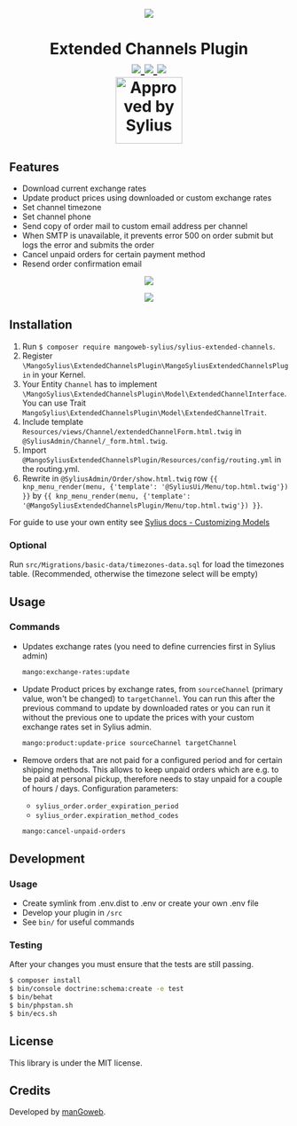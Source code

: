 <p align="center">
    <a href="https://www.mangoweb.cz/en/" target="_blank">
        <img src="https://avatars0.githubusercontent.com/u/38423357?s=200&v=4"/>
    </a>
</p>
<h1 align="center">
Extended Channels Plugin
<br />
    <a href="https://packagist.org/packages/mangoweb-sylius/sylius-extended-channels" title="License" target="_blank">
        <img src="https://img.shields.io/packagist/l/mangoweb-sylius/sylius-extended-channels.svg" />
    </a>
    <a href="https://packagist.org/packages/mangoweb-sylius/sylius-extended-channels" title="Version" target="_blank">
        <img src="https://img.shields.io/packagist/v/mangoweb-sylius/sylius-extended-channels.svg" />
    </a>
    <a href="http://travis-ci.org/mangoweb-sylius/SyliusExtendedChannelsPlugin" title="Build status" target="_blank">
        <img src="https://img.shields.io/travis/mangoweb-sylius/SyliusExtendedChannelsPlugin/master.svg" />
    </a>
    <br />
    <img src="https://sylius.com/assets/badge-approved-by-sylius.png" alt="Approved by Sylius" width="120"/>
</h1>

## Features

* Download current exchange rates
* Update product prices using downloaded or custom exchange rates
* Set channel timezone
* Set channel phone
* Send copy of order mail to custom email address per channel
* When SMTP is unavailable, it prevents error 500 on order submit but logs the error and submits the order
* Cancel unpaid orders for certain payment method
* Resend order confirmation email

<p align="center">
	<img src="https://raw.githubusercontent.com/mangoweb-sylius/SyliusExtendedChannelsPlugin/master/doc/admin.png"/>
</p>

<p align="center">
	<img src="https://raw.githubusercontent.com/mangoweb-sylius/SyliusExtendedChannelsPlugin/master/doc/resend.png"/>
</p>

## Installation

1. Run `$ composer require mangoweb-sylius/sylius-extended-channels`.
2. Register `\MangoSylius\ExtendedChannelsPlugin\MangoSyliusExtendedChannelsPlugin` in your Kernel.
3. Your Entity `Channel` has to implement `\MangoSylius\ExtendedChannelsPlugin\Model\ExtendedChannelInterface`. You can use Trait `MangoSylius\ExtendedChannelsPlugin\Model\ExtendedChannelTrait`.
4. Include template `Resources/views/Channel/extendedChannelForm.html.twig` in `@SyliusAdmin/Channel/_form.html.twig`.
5. Import `@MangoSyliusExtendedChannelsPlugin/Resources/config/routing.yml` in the routing.yml.
6. Rewrite in `@SyliusAdmin/Order/show.html.twig` row `{{ knp_menu_render(menu, {'template': '@SyliusUi/Menu/top.html.twig'}) }}` by `{{ knp_menu_render(menu, {'template': '@MangoSyliusExtendedChannelsPlugin/Menu/top.html.twig'}) }}`.

For guide to use your own entity see [Sylius docs - Customizing Models](https://docs.sylius.com/en/1.3/customization/model.html)

### Optional

Run `src/Migrations/basic-data/timezones-data.sql` for load the timezones table. (Recommended, otherwise the timezone select will be empty)

## Usage

### Commands
* Updates exchange rates (you need to define currencies first in Sylius admin)

  ```bash
  mango:exchange-rates:update
  ```


* Update Product prices by exchange rates, from `sourceChannel` (primary value, won't be changed) to `targetChannel`. You can run this after the previous command to update by downloaded rates or you can run it without the previous one to update the prices with your custom exchange rates set in Sylius admin.

   ```bash
   mango:product:update-price sourceChannel targetChannel
   ```


* Remove orders that are not paid for a configured period and for certain shipping methods. This allows to keep unpaid orders which are e.g. to be paid at personal pickup, therefore needs to stay unpaid for a couple of hours / days. Configuration parameters:
    * `sylius_order.order_expiration_period`
    * `sylius_order.expiration_method_codes`
    

   ```bash
   mango:cancel-unpaid-orders
   ```

## Development

### Usage

- Create symlink from .env.dist to .env or create your own .env file
- Develop your plugin in `/src`
- See `bin/` for useful commands

### Testing

After your changes you must ensure that the tests are still passing.

```bash
$ composer install
$ bin/console doctrine:schema:create -e test
$ bin/behat
$ bin/phpstan.sh
$ bin/ecs.sh
```

License
-------
This library is under the MIT license.

Credits
-------
Developed by [manGoweb](https://www.mangoweb.eu/).
